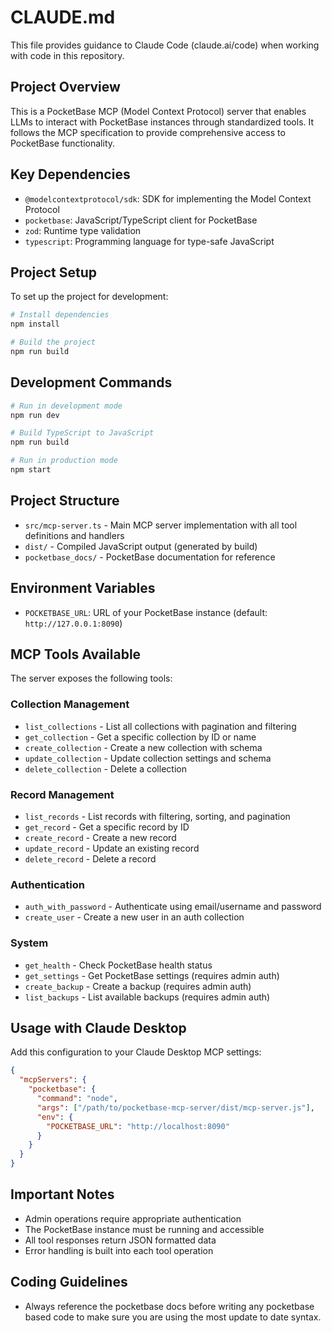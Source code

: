 # CLAUDE.md

This file provides guidance to Claude Code (claude.ai/code) when working with code in this repository.

## Project Overview

This is a PocketBase MCP (Model Context Protocol) server that enables LLMs to interact with PocketBase instances through standardized tools. It follows the MCP specification to provide comprehensive access to PocketBase functionality.

## Key Dependencies

- `@modelcontextprotocol/sdk`: SDK for implementing the Model Context Protocol
- `pocketbase`: JavaScript/TypeScript client for PocketBase
- `zod`: Runtime type validation
- `typescript`: Programming language for type-safe JavaScript

## Project Setup

To set up the project for development:

```bash
# Install dependencies
npm install

# Build the project
npm run build
```

## Development Commands

```bash
# Run in development mode
npm run dev

# Build TypeScript to JavaScript
npm run build

# Run in production mode
npm start
```

## Project Structure

- `src/mcp-server.ts` - Main MCP server implementation with all tool definitions and handlers
- `dist/` - Compiled JavaScript output (generated by build)
- `pocketbase_docs/` - PocketBase documentation for reference

## Environment Variables

- `POCKETBASE_URL`: URL of your PocketBase instance (default: `http://127.0.0.1:8090`)

## MCP Tools Available

The server exposes the following tools:

### Collection Management
- `list_collections` - List all collections with pagination and filtering
- `get_collection` - Get a specific collection by ID or name
- `create_collection` - Create a new collection with schema
- `update_collection` - Update collection settings and schema
- `delete_collection` - Delete a collection

### Record Management
- `list_records` - List records with filtering, sorting, and pagination
- `get_record` - Get a specific record by ID
- `create_record` - Create a new record
- `update_record` - Update an existing record
- `delete_record` - Delete a record

### Authentication
- `auth_with_password` - Authenticate using email/username and password
- `create_user` - Create a new user in an auth collection

### System
- `get_health` - Check PocketBase health status
- `get_settings` - Get PocketBase settings (requires admin auth)
- `create_backup` - Create a backup (requires admin auth)
- `list_backups` - List available backups (requires admin auth)

## Usage with Claude Desktop

Add this configuration to your Claude Desktop MCP settings:

```json
{
  "mcpServers": {
    "pocketbase": {
      "command": "node",
      "args": ["/path/to/pocketbase-mcp-server/dist/mcp-server.js"],
      "env": {
        "POCKETBASE_URL": "http://localhost:8090"
      }
    }
  }
}
```

## Important Notes

- Admin operations require appropriate authentication
- The PocketBase instance must be running and accessible
- All tool responses return JSON formatted data
- Error handling is built into each tool operation

## Coding Guidelines

- Always reference the pocketbase docs before writing any pocketbase based code to make sure you are using the most update to date syntax.